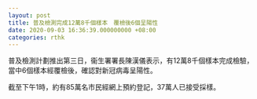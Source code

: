 ```yaml
---
layout: post
title: 普及檢測完成12萬8千個樣本　覆檢後6個呈陽性
date: 2020-09-03 16:36:39.000000000 +08:00
categories: rthk
---
```


普及檢測計劃推出第三日，衞生署署長陳漢儀表示，有12萬8千個樣本完成檢驗，當中6個樣本經覆檢後，確認對新冠病毒呈陽性。

截至下午1時，約有85萬名市民經網上預約登記，37萬人已接受採樣。
